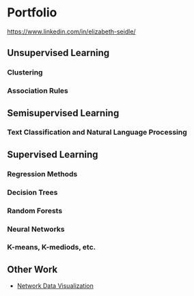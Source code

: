 # Portfolio
https://www.linkedin.com/in/elizabeth-seidle/

## Unsupervised Learning

### Clustering
### Association Rules

## Semisupervised Learning

### Text Classification and Natural Language Processing

## Supervised Learning

### Regression Methods
### Decision Trees
### Random Forests
### Neural Networks
### K-means, K-mediods, etc.

## Other Work
- [Network Data Visualization](https://github.com/ElizabethSeidle/Portfolio/tree/master/Network%20Graphic)


